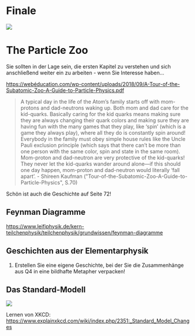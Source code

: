 Finale
===========

![](https://imgs.xkcd.com/comics/particle_properties.png)

# The Particle Zoo

Sie sollten in der Lage sein, die ersten Kapitel zu verstehen und sich anschließend weiter ein zu arbeiten - wenn Sie Interesse haben...

https://webéducation.com/wp-content/uploads/2018/09/A-Tour-of-the-Subatomic-Zoo-A-Guide-to-Particle-Physics.pdf

> A typical day in the life of the Atom’s family starts off with mom-protons and dad-neutrons waking up. Both mom and dad care for the kid-quarks. Basically caring for the kid quarks means making sure they are always changing their quark colors and making sure they are having fun with the many games that they play, like ‘spin’ (which is a game they always play), where all they do is constantly spin around! Everybody in the family must obey simple house rules like the Uncle Pauli exclusion principle (which says that there can’t be more than one person with the same color, spin and state in the same room). Mom-proton and dad-neutron are very protective of the kid-quarks! They never let the kid-quarks wander around alone—if this should one day happen, mom-proton and dad-neutron would literally ‘fall apart’. - Shireen Kaufman
> ("Tour-of-the-Subatomic-Zoo-A-Guide-to-Particle-Physics", S.70)

Schön ist auch die Geschichte auf Seite 72!

## Feynman Diagramme

https://www.leifiphysik.de/kern-teilchenphysik/teilchenphysik/grundwissen/feynman-diagramme

## Geschichten aus der Elementarphysik

1. Erstellen Sie eine eigene Geschichte, bei der Sie die Zusammenhänge aus Q4 in eine bildhafte Metapher verpacken!

## Das Standard-Modell

![](https://www.explainxkcd.com/wiki/index.php/2351:_Standard_Model_Changes)

Lernen von XKCD: https://www.explainxkcd.com/wiki/index.php/2351:_Standard_Model_Changes
